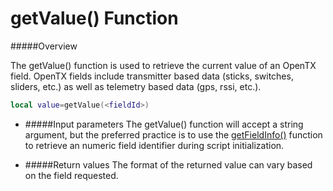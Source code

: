 # getValue() Function

#####Overview

The getValue() function is used to retrieve the current value of an OpenTX field.  OpenTX fields include transmitter based data (sticks, switches, sliders, etc.) as well as telemetry based data (gps, rssi, etc.).




```lua
local value=getValue(<fieldId>)
```

* #####Input parameters
The getValue() function will accept a string argument, but the preferred practice is to use the [getFieldInfo()](getfieldinfo_function.md) function to retrieve an numeric field identifier during script initialization.

* #####Return values
The format of the returned value can vary based on the field requested.